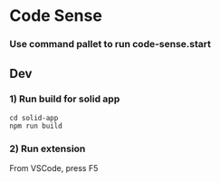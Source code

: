 # Code Sense

### Use command pallet to run code-sense.start

## Dev

### 1) Run build for solid app

  ```
  cd solid-app
  npm run build
  ```

### 2) Run extension

From VSCode, press F5